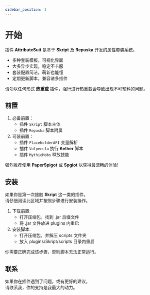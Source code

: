 ```yaml
---
sidebar_position: 1
---
```


# 开始

插件 **AttributeSuit** 是基于 **Skript** 及 **Repuska** 开发的属性套装系统。  

* 多种套装模板，可视化界面
* 大多异步实现，稳定不卡服  
* 套装配置简洁，萌新也能懂  
* 定期更新脚本，兼容诸多插件  

请勿以任何形式 **热重载** 插件，强行进行热重载会导致出现不可预料的问题。  

## 前置

1. 必备前置：
    + 插件 `Skript` 脚本主体
    + 插件 `Repuska` 脚本附属
2. 可装前置：
    + 插件 `PlaceholderAPI` 变量解析
    + 插件 `Vulpecula` 执行 **Kether** 脚本
    + 插件 `MythicMobs` 释放技能

强烈推荐使用 **PaperSpigot** 或 **Spgiot** 以获得最流畅的体验!

## 安装

如果你是第一次接触 **Skript** 这一类的插件。  
请仔细阅读此区域并按照步骤进行安装操作。  

1. 下载前置:
    + 打开压缩包，找到 .jar 后缀文件  
    + 将 .jar 文件放进 plugins 内重启
2. 安装脚本:
    + 打开压缩包，并解压 scripts 文件夹 
    + 放入 plugins/Skript/scripts 目录内重启

你需要正确完成该步骤，否则脚本无法正常运行。  

## 联系

如果你在插件遇到了问题，或有更好的建议。    
请联系我，你的支持是我最大的动力。  
